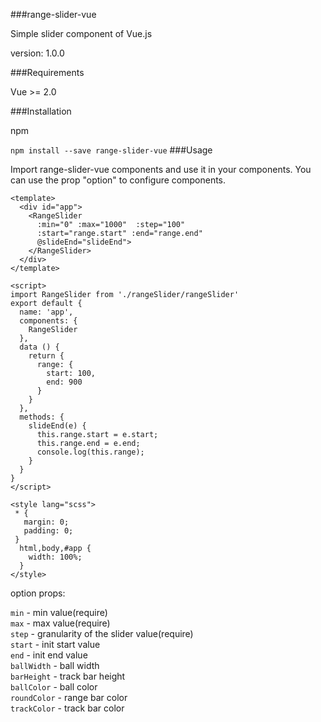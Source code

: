 ###range-slider-vue

Simple slider component of Vue.js

version: 1.0.0

###Requirements

Vue >= 2.0

###Installation

npm

```npm install --save range-slider-vue```
###Usage

Import range-slider-vue components and use it in your components.
You can use the prop "option" to configure components.
```
<template>
  <div id="app">
    <RangeSlider
      :min="0" :max="1000"  :step="100"
      :start="range.start" :end="range.end"
      @slideEnd="slideEnd">
    </RangeSlider>
  </div>
</template>

<script>
import RangeSlider from './rangeSlider/rangeSlider'
export default {
  name: 'app',
  components: {
    RangeSlider
  },
  data () {
    return {
      range: {
        start: 100,
        end: 900
      }
    }
  },
  methods: {
    slideEnd(e) {
      this.range.start = e.start;
      this.range.end = e.end;
      console.log(this.range);
    }
  }
}
</script>

<style lang="scss">
 * {
   margin: 0;
   padding: 0;
 }
  html,body,#app {
    width: 100%;
  }
</style>
```

option props:

```min``` - min value(require)  
```max``` - max value(require)  
```step``` - granularity of the slider value(require)  
```start``` - init start value  
```end``` - init end value  
```ballWidth``` - ball width  
```barHeight``` - track bar height  
```ballColor``` -  ball color  
```roundColor``` - range bar color  
```trackColor``` - track bar color  

